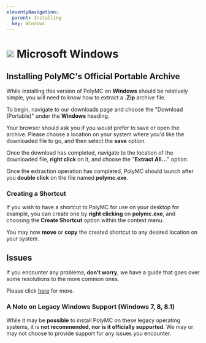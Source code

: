 ```yaml
---
eleventyNavigation:
  parent: Installing
  key: Windows
---
```

# <img src="https://upload.wikimedia.org/wikipedia/commons/9/94/M_box.svg" height="20" /> Microsoft Windows

## Installing PolyMC's Official Portable Archive

While installing this version of PolyMC on **Windows** should be relatively simple, you will need to know how to extract a **.Zip** archive file.

To begin, navigate to our downloads page and choose the "Download (Portable)" under the **Windows** heading.

Your browser should ask you if you would prefer to save or open the archive. Please choose a location on your system where you'd like the downloaded file to go, and then select the **save** option.

Once the download has completed, navigate to the location of the downloaded file, **right click** on it, and choose the "**Extract All...**" option.

Once the extraction operation has completed, PolyMC should launch after you **double click** on the file named **polymc.exe**.

### Creating a Shortcut

If you wish to have a shortcut to PolyMC for use on your desktop for example, you can create one by **right clicking** on **polymc.exe**, and choosing the **Create Shortcut** option within the context menu.

You may now **move** or **copy** the created shortcut to any desired location on your system.

## Issues

If you encounter any problems, **don't worry**, we have a guide that goes over some resolutions to the more common ones.

Please click [here](../../../getting-started/installing-polymc) for more.


### A Note on Legacy Windows Support (Windows 7, 8, 8.1)

While it may be **possible** to install PolyMC on these legacy operating systems, it is **not recommended, nor is it officially supported**. We may or may not choose to provide support for any issues you encounter.




